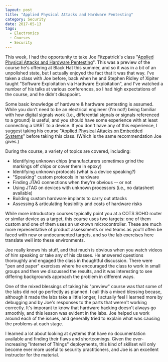 ```yaml
---
layout: post
title: "Applied Physical Attacks and Hardware Pentesting"
category: Security
date: 2017-05-13
tags:
  - Electronics
  - Courses
  - Security
---
```


This week, I had the opportunity to take Joe Fitzpatrick's class
"[Applied Physical Attacks and Hardware Pentesting](https://securinghardware.com/training/pentesting/)".
This was a preview of the
course he's offering at Black Hat this summer, and so it was in a bit of an
unpolished state, but I actually enjoyed the fact that it was that way.  I've
taken a class with Joe before, back when he and Stephen Ridley of Xipiter taught
"Software Exploitation via Hardware Exploitation", and I've watched a number of
his talks at various conferences, so I had high expectations of the course, and
he didn't disappoint.

Some basic knowledge of hardware & hardware pentesting is assumed.  While you
don't need to be an electrical engineer (I'm not!) being familiar with how
digital signals work (i.e., differential signals or signals referenced to a
ground) is useful, and you should have some experience with at least connecting
a UART to a device.  If you don't have any of this experience, I suggest taking
his course "[Applied Physical Attacks on Embedded Systems](https://securinghardware.com/training/embedded/)"
before taking this class.  (Which is the same recommendation Joe gives.)

During the course, a variety of topics are covered, including:

- Identifying unknown chips (manufacturers sometimes grind the markings off
  chips or cover them in epoxy)
- Identifying unknown protocols (what is a device speaking?)
- "Speaking" custom protocols in hardware
- Finding JTAG connections when they're obvious -- or not
- Using JTAG on devices with unknown processors (i.e., no datasheet available)
- Building custom hardware implants to carry out attacks
- Assessing & articulating feasibility and costs of hardware risks

While more introductory courses typically point you at a COTS SOHO router or
similar device as a target, this course uses two targets: one of them custom and
one of them uses an unknown microcontroller.  These are much more representative
of product assessments or red teams as you'll often be faced with new or
undocumented targets, and so the lab exercises here translate well into these
environments.

Joe really knows his stuff, and that much is obvious when you watch videos of
him speaking or take any of his classes.  He answered questions thoroughly and
engaged the class in thoughtful discussion.  There were "pen and paper"
exercises where he encouraged the class to work in small groups and then we
discussed the results, and it was interesting to see differing backgrounds
approach the problem in different ways.

One of the mixed blessings of taking his "preview" course was that some of the
labs did not go perfectly as planned.  I call this a mixed blessing becase,
although it made the labs take a little longer, I actually feel I learned more
by debugging and by Joe's responses to the parts that weren't working correctly.
It's imporant to know that hardware hacking doesn't always go smoothly, and this
lesson was evident in the labs.  Joe helped us work around each of the issues,
and generally tried to explain what was causing the problems at each stage.

I learned a lot about looking at systems that have no documentation available
and finding their flaws and shortcomings.  Given the ever-increasing
"Internet of Things" deployments, this kind of skillset will only become ever
more useful to security practitioners, and Joe is an excellent instructor for
the material.
